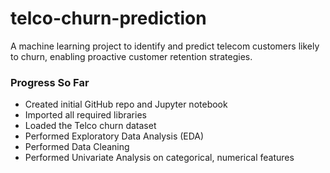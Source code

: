 # telco-churn-prediction
A machine learning project to identify and predict telecom customers likely to churn, enabling proactive customer retention strategies.

### Progress So Far

- Created initial GitHub repo and Jupyter notebook  
- Imported all required libraries  
- Loaded the Telco churn dataset  
- Performed Exploratory Data Analysis (EDA)  
- Performed Data Cleaning  
- Performed Univariate Analysis on categorical, numerical features  
